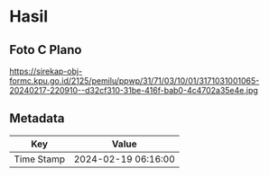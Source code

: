 # Hasil

## Foto C Plano

https://sirekap-obj-formc.kpu.go.id/2125/pemilu/ppwp/31/71/03/10/01/3171031001065-20240217-220910--d32cf310-31be-416f-bab0-4c4702a35e4e.jpg


## Metadata

| Key        | Value               |
| ---------- | ------------------- |
| Time Stamp | 2024-02-19 06:16:00 |



